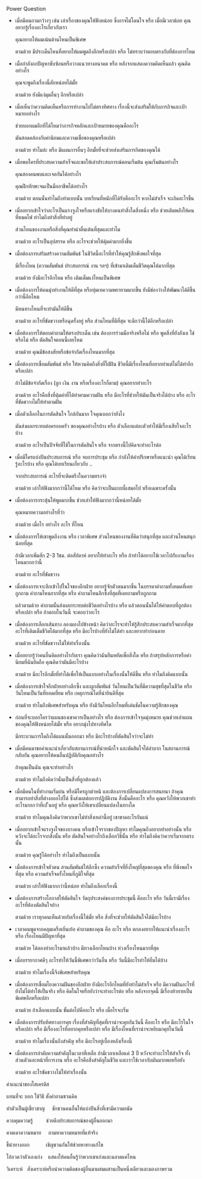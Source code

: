 Power Question

- เมื่อมีคนถามกว้างๆ เช่น เล่าเรื่องของคุณให้ฟังหน่อย ซึ่งอาจไม่โดนใจ หรือ เมื่อมีเวลาน้อย
  คุณอยากรู้เรื่องอะไรเกี่ยวกับเรา
  
  คุณอยากให้ผมเน้นด้านไหนเป็นพิเศษ
  
  ตามด้วย มีประเด็นไหนที่อยากให้ผมพูดถึงอีกหรือเปล่า หรือ ไม่ทราบว่าตอบตรงกับที่ต้องการไหม
- เมื่อกำลังถกปัญหาซับซ้อนหรือวางแนวทางอนาคต หรือ หลังจากแสดงความคิดเห็นแล้ว
  คุณคิดอย่างไร
  
  คุณจะพูดถึงเรื่องนี้สักหน่อยได้มั้ย
  
  ตามด้วย ยังมีแง่มุมอื่นๆ อีกหรือเปล่า
- เมื่อเห็นว่าความคิดเห็นหรือการทำงานไปไม่ตรงทิศทาง
  เรื่องนี้จะส่งเสริมให้กับภารกิจและเป้าหมายอย่างไร
  
  ช่วยบอกผมอีกทีได้ไหมว่าภารกิจหลักและเป้าหมายของคุณคืออะไร
  
  มันสอดคล้องกับค่านิยมและความเชื่อของคุณหรือเปล่า
  
  ตามด้วย ทำไมล่ะ หรือ มีแผนการอื่นๆ อีกมั้ยที่จะช่วยส่งเสริมภารกิตของคุณได้
- เมื่อพบใครที่ประสบความสำเร็จและขอให้เล่าประสบการณ์ตอนเริ่มต้น
  คุณเริ่มต้นอย่างไร
  
  คุณสองคนพบและเจอกันได้อย่างไร
  
  คุณฝึกทักษะจนเป็นมืออาชีพได้อย่างไร
  
  ตามด้วย ตอนนั้นทำไมถึงทำแบบนั้น บทเรียนที่หนักที่ได้รับคืออะไร หากไม่สำเร็จ จะเกิดอะไรขึ้น
- เมื่ออยากเข้าใจว่าอะไรเป็นแรงจูงใจหรือแรงขับให้บางคนทำสิ่งใดสิ่งหนึ่ง หรือ ช่วยเติมพลังให้คนที่หมดไฟ
  ทำไมถึงทำสิ่งที่ทำอยู่
  
  ส่วนไหนของงานหรือสิ่งที่คุณทำน่าตื่นเต้นที่สุดและทำไม
  
  ตามด้วย อะไรเป็นอุปสรรค หรือ อะไรจะช่วยให้คุ้มค่ามากยิ่งขึ้น
- เมื่อต้องการเสริมสร้างความสัมพันธ์
  ในชีวิตนี้อะไรที่ทำให้คุณรู้สึกพึงพอใจที่สุด
  
  มีเรื่องไหน (ความสัมพันธ์ ประสบการณ์ งาน ฯลฯ) ที่เข้ามาเติมเต็มชีวิตคุณได้มากที่สุด
  
  ตามด้วย ยังมีอะไรอีกไหม หรือ เติมเต็มแง่ไหนเป็นพิเศษ
- เมื่อต้องการให้คนมุ่งทำงานให้ดีที่สุด หรือทุ่มเทความพยายามมากขึ้น
  ยังมีช่องว่างให้พัฒนาได้ดีขึ้นกว่านี้อีกไหม
  
  มีหนทางไหนที่จะทำมันให้ดีขึ้น
  
  ตามด้วย อะไรที่ขัดขวางหรือฉุดรั้งอยู่ หรือ ส่วนไหนที่ดีที่สุด จะดีกว่านี้ได้อีกหรือเปล่า
- เมื่อต้องการให้ตอบคำถามให้ตรงประเด็น เช่น ต้องการร่วมมือจริงหรือไม่ หรือ พูดสิ่งที่ยังลังเล
  ใช่หรือไม่ หรือ ตัดสินใจตอนนี้เลยไหม
  
  ตามด้วย คุณมีข้อสงสัยหรือข้อจำกัดเรื่องไหนมากที่สุด
- เมื่อต้องการเชื่อมสัมพันธ์ หรือ ให้หวนคิดถึงสิ่งที่ใฝ่ฝัน
  ชีวิตนี้มีเรื่องไหนที่อยากทำแต่ไม่ได้ทำอีกหรือเปล่า
  
  ถ้าไม่มีข้อจำกัดเรื่อง (ลูก เงิน งาน หรือเรื่องอะไรก็ตาม) คุณอยากทำอะไร
  
  ตามด้วย อะไรคือสิ่งที่คุ้มค่าที่ได้ทำตามความฝัน หรือ มีอะไรที่ช่วยให้มันเป็นจริงได้บ้าง หรือ อะไรที่ขัดขวางไม่ให้ทำตามฝัน
- เมื่อตัวเลือกในการตัดสินใจ ใกล้กันมาก
  ใจคุณบอกว่ายังไง
  
  มันส่งผลกระทบต่อครอบครัว ของคุณอย่างไรบ้าง หรือ ตัวเลือกแต่ละตัวทำให้มีเรื่องเสียใจอะไรบ้าง
  
  ตามด้วย อะไรเป็นปัจจัยที่ใช้ในการตัดสินใจ หรือ จากตรงนี้ไปคิดจะทำอะไรต่อ
- เมื่อมีใครแบ่งปันประสบการณ์ หรือ จบการประชุม หรือ กำลังให้คำปรึกษาหรือแนะนำ
  คุณได้เรียนรู้อะไรบ้าง หรือ คุณได้บทเรียนเกี่ยวกับ ..
  
  จากประสบการณ์ อะไรที่จะติดตรึงในความทรงจำ
  
  ตามด้วย เล่าให้ฟังมากกว่านี้ได้ไหม หรือ คิดว่าจะเป็นแบบนี้เสมอไป หรือเฉพาะครั้งนั้น
- เมื่อต้องการกระตุ้นให้พูดมากขึ้น
  ช่วยเล่าให้ฟังมากกว่านี้หน่อยได้มั้ย
  
  คุณหมายความอย่างไรที่ว่า
  
  ตามด้วย เมื่อไร อย่างไร อะไร ที่ไหน
- เมื่อต้องการให้เขาพูดถึงงาน หรือ เวลาพิเศษ
  ส่วนไหนของงานที่คิดว่าสนุกที่สุด และส่วนไหนสนุกน้อยที่สุด
  
  ถ้ามีเวลาเพิ่มสัก 2-3 1ชม. ต่อสัปดาห์ อยากให้ทำอะไร หรือ ถ้าทำได้อยากใช้เวลาไปกับงานเรื่องไหนมากกว่านี้
  
  ตามด้วย อะไรที่ขัดขวาง
- เมื่อต้องการเจาะลึกเข้าไปในใจของอีกฝ่าย อยากรู้จักตัวตนมากขึ้น
  ในบรรดาคำถามทั้งหมดที่เคยถูกถาม คำถามไหนยากที่สุด หรือ คำถามไหนลึกซึ้งที่สุดที่เคยถามหรือถูกถาม
  
  แล้วตามด้วย คำถามนั้นส่งผลกระทบต่อชีวิตอย่างไรบ้าง หรือ แล้วตอนนั้นได้ให้คำตอบที่ถูกต้องหรือเปล่า หรือ ถ้าตอบในวันนี้ จะตอบว่าอะไร
		 

- เมื่อต้องการเลือกเส้นทาง
  ลองมองไปข้างหน้า คิดว่าอะไรจะทำให้รู้สึกประสบความสำเร็จมากที่สุด อะไรที่เติมเต็มชีวิตได้มากที่สุด หรือ มีอะไรบ้างที่ยังไม่ได้ทำ และอยากทำก่อนตาย
  
  ตามด้วย อะไรที่ขัดขวางไม่ให้ทำเรื่องนั้น
- เมื่ออยากรู้ว่าคนอื่นคิดอย่างไรกับเรา
  คุณคิดว่าฉันยืนหยัดเพื่อสิ่งใด หรือ ถ้าสรุปหลักการหรือค่านิยมที่ฉันยึดถือ คุณคิดว่ามันมีอะไรบ้าง
  
  ตามด้วย มีอะไรอีกมั้ยที่ทำได้เพื่อให้เป็นแบบอย่างในเรื่องนั้นให้ดีขึ้น หรือ ทำไมถึงคิดแบบนั้น
- เมื่อต้องการเข้าใจอีกฝ่ายอย่างลึกซึ้ง และผูกสัมพันธ์
  วันไหนเป็นวันที่มีความสุขที่สุดในชีวิต หรือ วันไหนเป็นวันที่ยอดเยี่ยม หรือ เหตุการณ์ใดที่น่ายินดีที่สุด
  
  ตามด้วย ทำไมถึงพิเศษสำหรับคุณ หรือ ยังมีวันไหนอีกไหมที่เด่นชัดในความรู้สึกของคุณ
- ก่อนที่จะบอกใครว่าแผนของเขาควรเป็นอย่างไร หรือ ต้องการเข้าใจจุดมุ่งหมาย
  คุณช่วยเล่าแผนของคุณให้ฟังหน่อยได้มั้ย หรือ อยากมุ่งไปทางทิศใด
  
  มีกระบวนการใดถึงได้แผนนั้นออกมา หรือ มีอะไรบ้างที่ตัดสินใจว่าจะไม่ทำ
- เมื่อมีคนมาขอคำแนะนำเกี่ยวกับสถานการณ์ที่น่าหนักใจ และตัดสินใจได้ลำบาก
  ในสถานการณ์กลับกัน คุณอยากให้คนอื่นปฏิบัติกับคุณอย่างไร
  
  ถ้าคุณเป็นฉัน คุณจะทำอย่างไร
  
  ตามด้วย ทำใมถึงคิดว่านั่นเป็นสิ่งที่ถูกต้องแล้ว
- เมื่อมีคนในที่ทำงานเริ่มบ่น หรือมีใครถูกตำหนิ และต้องการเปลี่ยนแปลงการสนทนา
  ถ้าคุณสามารถทำสิ่งที่ต่างออกไปได้ ซึ่งส่งผลต่อการปฏิบัติงาน สิ่งนั้นคืออะไร หรือ คุณหวังให้พวกเขาทำอะไรมากกว่าที่เป ็นอยู่ หรือ คุณหวังให้เขาเปลี่ยนแปลงในทางใด
  
  ตามด้วย ทำไมคุณถึงคิดว่าพวกเขาไม่ทำสิ่งเหล่านี้อยู่ เขาขาดอะไรกันแน่
- เมื่ออยากเข้าใจแรงจูงใจของบางคน หรือเข้าใจรากของปัญหา
  ทำไมคุณถึงอยากทำอย่างนั้น หรือ หวังจะได้อะไรจากสิ่งนั้น หรือ ตัดสินใจอย่างไรถึงเลือกวิธีนั้น หรือ ทำไมถึงคิดว่าควรเริ่มจากตรงนั้น
  
  ตามด้วย คุณรู้ได้อย่างไร ทำไมถึงเป็นแบบนั้น
- เมื่อต้องการเข้าใจตัวตน สานสัมพันธ์ให้ลึกซึ้ง
  ความสำเร็จที่ยิ่งใหญ่ที่สุดของคุณ หรือ ที่พึงพอใจที่สุด หรือ ความสำเร็จครั้งไหนที่ภูมิใจที่สุด
  
  ตามด้วย เล่าให้ฟังมากกว่านี้หน่อย ทำไมถึงเลือกเรื่องนี้
- เมื่อต้องการสร้างโอกาสให้ตัดสินใจ
  วัตถุประสงค์ของการประชุมนี้ คืออะไร หรือ วันนี้เรามีเรื่องอะไรที่ต้องตัดสินใจบ้าง
  
  ตามด้วย เราทุกคนเห็นด้วยกับเรื่องนี้ใช่มั้ย หรือ สิ่งที่จะช่วยให้ตัดสินใจได้มีอะไรบ้าง
- เวลาคนพูดจากคลุมเครือเยิ่นเย้อ
  คำถามของคุณ คือ อะไร หรือ ตกลงอยากให้แนะนำเรื่องอะไร หรือ เรื่องไหนมีปัญหาที่สุด
  
  ตามด้วย ได้ลองทำอะไรมาแล้วบ้าง มีทางเลือกไหนบ้าง ห่วงเรื่องไหนมากที่สุด
- เมื่อบรรยากาศดีๆ
  อะไรทำให้วันนี้พิเศษกว่าวันอื่น หรือ วันนี้มีอะไรทำให้ยิ้มได้บ้าง
  
  ตามด้วย ทำไมเรื่องนี้จึงพิเศษสำหรับคุณ
- เมื่อต้องการเชื่อมโยงความฝันของอีกฝ่าย
  ยังมีอะไรอีกไหมที่ยังทำไม่สำเร็จ หรือ มีความฝันอะไรที่ยังไม่ได้ทำให้เป็นจริง หรือ คิดในใจหรือยังว่าจะทำอะไรต่อ หรือ หลังจากจุดนี้ มีเรื่องท้าทายเป็นพิเศษอีกหรือเปล่า
  
  ตามด้วย ถ้าเลือกแบบนั้น ขั้นต่อไปคืออะไร หรือ เมื่อไรจะเริ่ม
- เมื่อต้องการปรับทิศทางการคุย
  เรื่องที่สำคัญที่สุดที่เราน่าจะคุยกันวันนี้ คืออะไร หรือ มีอะไรในใจหรือเปล่า หรือ มีเรื่องอะไรที่อยากคุยหรือเปล่า หรือ มีเรื่องไหนที่เราน่าจะหยิบมาคุยในวันนี้
  
  ตามด้วย ทำไมเรื่องนั้นถึงสำคัญ หรือ มีอะไรอยู่เบื้องหลังเรื่องนี้
- เมื่อต้องการลำดับความสำคัญในเวลาที่เหลือ
  ถ้ามีเวลาเหลือแค่ 3 ปี หวังจะทำอะไรให้สำเร็จ ทั้งส่วนตัวและหน้าที่การงาน หรือ อะไรคือสิ่งสำคัญในชีวิต และเราใช้เวลากับมันมากพอหรือยัง
  
  ตามด้วย อะไรขัดขวางไม่ให้ทำเรื่องนั้น
			




คำแนะนำของโสเครติส

แทนที่จะ บอก    ใช้วิธี ตั้งคำถามชวนคิด

ทำตัวเป็นผู้เชี่ยวชาญ     ชักชวนคนอื่นให้แบ่งปันสิ่งที่เขามีความถนัด

ควบคุมความรู้         ช่วยดึงประสบการณ์ของผู้อื่นออกมา

คาดเดาความหมาย     ถามหาความหมายที่แท้จริง

ชี้นำทางออก           เชิญชวนกันให้ช่วยหาทางแก้ไข

โอ้อวดว่าตัวเองเก่ง    แสดงให้คนอื่นรู้ว่าพวกเขาเก่งและฉลาดแค่ไหน

วิเคราะห์   สังเคราะห์หรือนำความคิดของผู้อื่นมาผสมผสานเป็นหนึ่งเดียวและมองภาพรวม
